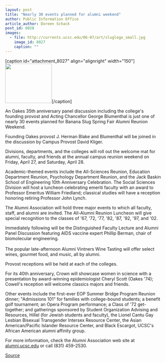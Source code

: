 ```yaml
---
layout: post
title: "Nearly 30 events planned for alumni weekend"
author: Public Information Office
article_author: Doreen Schack
post_id: 8028
images:
  - file: http://currents.ucsc.edu/06-07/art/sluglogo_small.jpg
    image_id: 8027
    caption: ""
---
```


[caption id="attachment_8027" align="alignright" width="150"]<a href="http://dev-ucsc-news.pantheonsite.io/wp-content/uploads/2007/04/sluglogo_small.jpg"><img class="size-full wp-image-8027" src="http://dev-ucsc-news.pantheonsite.io/wp-content/uploads/2007/04/sluglogo_small.jpg" alt="" width="150" height="127" /></a>[/caption]
<a name="content" id="content"></a>
<p>
  An Oakes 35th anniversary panel discussion including the college's founding provost and Acting Chancellor George Blumenthal is just one of nearly 30 events planned for Banana Slug Spring Fair Alumni Reunion Weekend.
</p>
<p>
  Founding Oakes provost J. Herman Blake and Blumenthal will be joined in the discussion by Campus Provost David Kliger.
</p>
<p>
  Divisions, departments, and the colleges will roll out the welcome mat for alumni, faculty, and friends at the annual campus reunion weekend on Friday, April 27, and Saturday, April 28.
</p>
<p>
  Academic-themed events include the All-Sciences Reunion, Education Department Reunion, Psychology Department Reunion, and the Jack Baskin School of Engineering 10th Anniversary Celebration. The Social Sciences Division will host a luncheon celebrating emeriti faculty with an award to Professor Emeritus William Friedland; classical studies will have a reception honoring retiring Professor John Lynch.
</p>
<p>
  The Alumni Association will hold three major events to which all faculty, staff, and alumni are invited. The All-Alumni Reunion Luncheon will give special recognition to the classes of '67, '72, '77, '82, '87, '92, '97, and '02.
</p>
<p>
  Immediately following will be the Distinguished Faculty Lecture and Alumni Panel Discussion featuring AIDS vaccine expert Phillip Berman, chair of biomolecular engineering.<br>
  <br>
  The popular late-afternoon Alumni Vintners Wine Tasting will offer select wines, gourmet food, and music, all by alumni.
</p>
<p>
  Provost receptions will be held at each of the colleges.
</p>
<p>
  For its 40th anniversary, Crown will showcase women in science with a presentation by award-winning epidemiologist Cheryl Scott (Oakes '74); Cowell's reception will welcome classics majors and friends.
</p>
<p>
  Other events include the first-ever EOP Summer Bridge Program Reunion dinner; "Admissions 101" for families with college-bound students; a benefit golf tournament; an Opera Program performance; a Class of '72 get-together; and gatherings sponsored by Student Organization Advising and Resources, Hillel (for Jewish students and faculty), the Lionel Cantu Gay Lesbian Bisexual Transgender Intersex Resource Center, the Asian American/Pacific Islander Resource Center, and Black Escargot, UCSC's African American alumni affinity group.<br>
</p>
<p>
  For more information, check the Alumni Association web site at <a href="http://alumni.ucsc.edu">alumni.ucsc.edu</a> or call (831) 459-2530.
</p>
<p><a href="http://www1.ucsc.edu/currents/06-07/04-02/reunion.asp" title="Permalink to reunion">Source</a></p>
